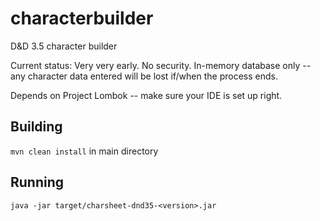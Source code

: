 # characterbuilder
D&amp;D 3.5 character builder

Current status: Very very early. No security. In-memory database only -- any character data entered will be lost if/when the process ends.

Depends on Project Lombok -- make sure your IDE is set up right.

## Building
`mvn clean install` in main directory

## Running
`java -jar target/charsheet-dnd35-<version>.jar`
